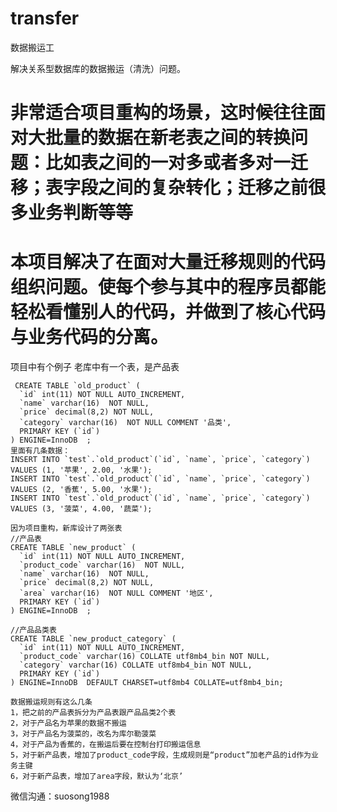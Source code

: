 # transfer
数据搬运工

解决关系型数据库的数据搬运（清洗）问题。
# 非常适合项目重构的场景，这时候往往面对大批量的数据在新老表之间的转换问题：比如表之间的一对多或者多对一迁移；表字段之间的复杂转化；迁移之前很多业务判断等等
# 本项目解决了在面对大量迁移规则的代码组织问题。使每个参与其中的程序员都能轻松看懂别人的代码，并做到了核心代码与业务代码的分离。

项目中有个例子
老库中有一个表，是产品表
```
 CREATE TABLE `old_product` (
  `id` int(11) NOT NULL AUTO_INCREMENT,
  `name` varchar(16)  NOT NULL,
  `price` decimal(8,2) NOT NULL,
  `category` varchar(16)  NOT NULL COMMENT '品类',
  PRIMARY KEY (`id`)
) ENGINE=InnoDB  ;
里面有几条数据：
INSERT INTO `test`.`old_product`(`id`, `name`, `price`, `category`) VALUES (1, '苹果', 2.00, '水果');
INSERT INTO `test`.`old_product`(`id`, `name`, `price`, `category`) VALUES (2, '香蕉', 5.00, '水果');
INSERT INTO `test`.`old_product`(`id`, `name`, `price`, `category`) VALUES (3, '菠菜', 4.00, '蔬菜');

因为项目重构，新库设计了两张表
//产品表
CREATE TABLE `new_product` (
  `id` int(11) NOT NULL AUTO_INCREMENT,
  `product_code` varchar(16)  NOT NULL,
  `name` varchar(16)  NOT NULL,
  `price` decimal(8,2) NOT NULL,
  `area` varchar(16)  NOT NULL COMMENT '地区',
  PRIMARY KEY (`id`)
) ENGINE=InnoDB  ;

//产品品类表
CREATE TABLE `new_product_category` (
  `id` int(11) NOT NULL AUTO_INCREMENT,
  `product_code` varchar(16) COLLATE utf8mb4_bin NOT NULL,
  `category` varchar(16) COLLATE utf8mb4_bin NOT NULL,
  PRIMARY KEY (`id`)
) ENGINE=InnoDB  DEFAULT CHARSET=utf8mb4 COLLATE=utf8mb4_bin;
```

```
数据搬运规则有这么几条
1，把之前的产品表拆分为产品表跟产品品类2个表
2，对于产品名为苹果的数据不搬运
3，对于产品名为菠菜的，改名为库尔勒菠菜
4，对于产品为香蕉的，在搬运后要在控制台打印搬运信息
5，对于新产品表，增加了product_code字段，生成规则是“product”加老产品的id作为业务主键
6，对于新产品表，增加了area字段，默认为‘北京’
```

微信沟通：suosong1988




